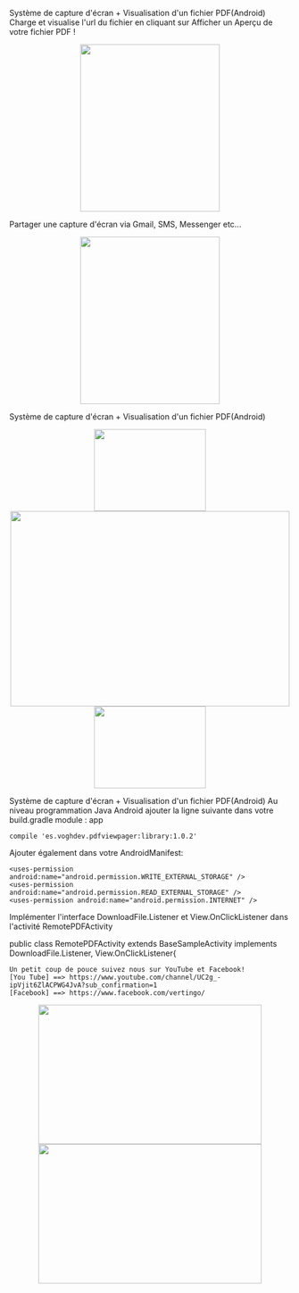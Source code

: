 Système de capture d'écran + Visualisation d'un fichier PDF(Android)
Charge et visualise l'url du fichier en cliquant sur Afficher un Aperçu de votre fichier PDF !

<p align="center">
  <a href="https://www.youtube.com/channel/UC2g_-ipVjit6ZlACPWG4JvA?sub_confirmation=1"><img src="http://vertin-go.com/Fonctions_Annexes/annexes/pdt-page-de-telechargement/Notification/topsiteapp11.jpg" width="250" height="300"/></a>
</p>
Partager une capture d'écran via Gmail, SMS, Messenger etc...

<p align="center">
  <a href="https://www.youtube.com/channel/UC2g_-ipVjit6ZlACPWG4JvA?sub_confirmation=1"><img src="http://vertin-go.com/Fonctions_Annexes/annexes/pdt-page-de-telechargement/Notification/topsiteapp12.jpg" width="250" height="300"/></a>
</p>
  
Système de capture d'écran + Visualisation d'un fichier PDF(Android)

<p align="center">
  <a href="https://play.google.com/store/apps/details?id=com.vertin_go.topsiteapp&amp;rdid=com.vertin_go.topsiteapp" target="_blank"><img alt="" src="http://www.mycompanyadmin.com/imagesrte/d548982/appstore-icon-mobile-retina.png" style="width: 200px; height: 147px;" /></a>
  <a href="https://www.youtube.com/channel/UC2g_-ipVjit6ZlACPWG4JvA?sub_confirmation=1"><img src="http://vertin-go.com/Fonctions_Annexes/annexes/pdt-page-de-telechargement/Notification/Demo_App_TopSite.gif" width="500" height="350"/></a>
  <a href="https://play.google.com/store/apps/details?id=com.vertin_go.topsiteapp&amp;rdid=com.vertin_go.topsiteapp" target="_blank"><img alt="" src="http://www.mycompanyadmin.com/imagesrte/d548982/appstore-icon-mobile-retina.png" style="width: 200px; height: 147px;" /></a>
</p>
  
Système de capture d'écran + Visualisation d'un fichier PDF(Android)
Au niveau programmation Java Android ajouter la ligne suivante dans votre build.gradle module : app 

```
compile 'es.voghdev.pdfviewpager:library:1.0.2' 
```

Ajouter également dans votre AndroidManifest: 

```
<uses-permission android:name="android.permission.WRITE_EXTERNAL_STORAGE" /> 
<uses-permission android:name="android.permission.READ_EXTERNAL_STORAGE" /> 
<uses-permission android:name="android.permission.INTERNET" /> 
```

Implémenter l'interface DownloadFile.Listener et View.OnClickListener dans l'activité RemotePDFActivity 

public class RemotePDFActivity extends BaseSampleActivity implements DownloadFile.Listener, View.OnClickListener{

```
Un petit coup de pouce suivez nous sur YouTube et Facebook!
[You Tube] ==> https://www.youtube.com/channel/UC2g_-ipVjit6ZlACPWG4JvA?sub_confirmation=1
[Facebook] ==> https://www.facebook.com/vertingo/
```

<p align="center">
  <a href="https://www.youtube.com/channel/UC2g_-ipVjit6ZlACPWG4JvA?sub_confirmation=1"><img src="http://vertin-go.com/Fonctions_Annexes/annexes/pdt-page-de-telechargement/Android%20You%20Tube%20Data%20API/youtube2.png" width="400" height="250"/></a>
  <a href="https://www.facebook.com/vertingo/"><img src="http://vertin-go.com/Fonctions_Annexes/annexes/pdt-page-de-telechargement/Android%20You%20Tube%20Data%20API/rejoins_nous.png" width="400" height="250"/></a>
</p>


